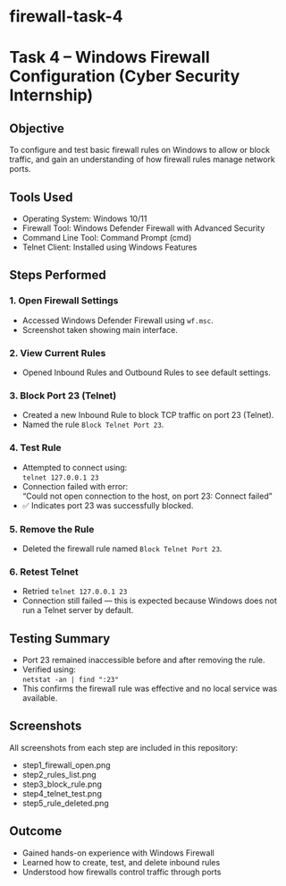 # firewall-task-4

# Task 4 – Windows Firewall Configuration (Cyber Security Internship)

## Objective
To configure and test basic firewall rules on Windows to allow or block traffic, and gain an understanding of how firewall rules manage network ports.

## Tools Used
- Operating System: Windows 10/11  
- Firewall Tool: Windows Defender Firewall with Advanced Security  
- Command Line Tool: Command Prompt (cmd)  
- Telnet Client: Installed using Windows Features  

## Steps Performed

### 1. Open Firewall Settings  
- Accessed Windows Defender Firewall using `wf.msc`.  
- Screenshot taken showing main interface.

### 2. View Current Rules  
- Opened Inbound Rules and Outbound Rules to see default settings.

### 3. Block Port 23 (Telnet)  
- Created a new Inbound Rule to block TCP traffic on port 23 (Telnet).  
- Named the rule `Block Telnet Port 23`.

### 4. Test Rule  
- Attempted to connect using:  
  `telnet 127.0.0.1 23`  
- Connection failed with error:  
  “Could not open connection to the host, on port 23: Connect failed”  
- ✅ Indicates port 23 was successfully blocked.

### 5. Remove the Rule  
- Deleted the firewall rule named `Block Telnet Port 23`.

### 6. Retest Telnet  
- Retried `telnet 127.0.0.1 23`  
- Connection still failed — this is expected because Windows does not run a Telnet server by default.

## Testing Summary
- Port 23 remained inaccessible before and after removing the rule.
- Verified using:  
  `netstat -an | find ":23"`  
- This confirms the firewall rule was effective and no local service was available.

## Screenshots
All screenshots from each step are included in this repository:
- step1_firewall_open.png  
- step2_rules_list.png  
- step3_block_rule.png  
- step4_telnet_test.png  
- step5_rule_deleted.png

## Outcome
- Gained hands-on experience with Windows Firewall  
- Learned how to create, test, and delete inbound rules  
- Understood how firewalls control traffic through ports
